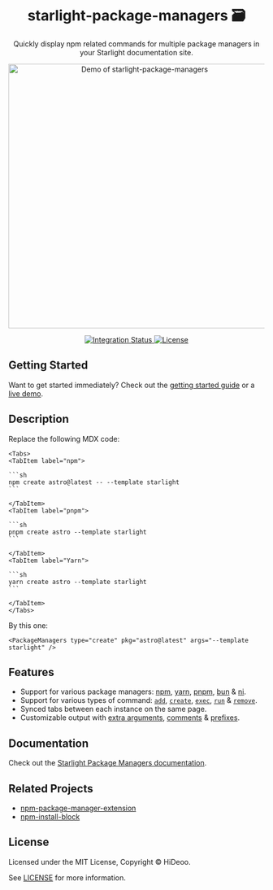 <div align="center">
  <h1>starlight-package-managers 🗃</h1>
  <p>Quickly display npm related commands for multiple package managers in your Starlight documentation site.</p>
  <p>
    <a href="https://github.com/HiDeoo/starlight-package-managers/assets/494699/5666eb82-4e80-4ce9-ac07-3f711e51062c" title="Demo of starlight-package-managers">
      <img alt="Demo of starlight-package-managers" src="https://github.com/HiDeoo/starlight-package-managers/assets/494699/5666eb82-4e80-4ce9-ac07-3f711e51062c" width="520" />
    </a>
  </p>
</div>

<div align="center">
  <a href="https://github.com/HiDeoo/starlight-package-managers/actions/workflows/integration.yml">
    <img alt="Integration Status" src="https://github.com/HiDeoo/starlight-package-managers/actions/workflows/integration.yml/badge.svg" />
  </a>
  <a href="https://github.com/HiDeoo/starlight-package-managers/blob/main/LICENSE">
    <img alt="License" src="https://badgen.net/github/license/HiDeoo/starlight-package-managers" />
  </a>
  <br />
</div>

## Getting Started

Want to get started immediately? Check out the [getting started guide](https://starlight-package-managers.vercel.app/getting-started/) or a [live demo](https://starlight-package-managers.vercel.app/demo/).

## Description

Replace the following MDX code:

````mdx
<Tabs>
<TabItem label="npm">

```sh
npm create astro@latest -- --template starlight
```

</TabItem>
<TabItem label="pnpm">

```sh
pnpm create astro --template starlight
```

</TabItem>
<TabItem label="Yarn">

```sh
yarn create astro --template starlight
```

</TabItem>
</Tabs>
````

By this one:

```mdx
<PackageManagers type="create" pkg="astro@latest" args="--template starlight" />
```

## Features

- Support for various package managers: [npm](https://www.npmjs.com), [yarn](https://yarnpkg.com), [pnpm](https://pnpm.io), [bun](https://bun.sh) & [ni](https://github.com/antfu/ni).
- Support for various types of command: [`add`](https://starlight-package-managers.vercel.app/usage/#add), [`create`](https://starlight-package-managers.vercel.app/usage/#create), [`exec`](https://starlight-package-managers.vercel.app/usage/#exec), [`run`](https://starlight-package-managers.vercel.app/usage/#run) & [`remove`](https://starlight-package-managers.vercel.app/usage/#remove).
- Synced tabs between each instance on the same page.
- Customizable output with [extra arguments](https://starlight-package-managers.vercel.app/usage/#extra-arguments), [comments](https://starlight-package-managers.vercel.app/usage/#comment) & [prefixes](https://starlight-package-managers.vercel.app/usage/#prefix).

## Documentation

Check out the [Starlight Package Managers documentation](https://starlight-package-managers.vercel.app).

## Related Projects

- [npm-package-manager-extension](https://github.com/HiDeoo/npm-package-manager-extension)
- [npm-install-block](https://github.com/HiDeoo/npm-install-block)

## License

Licensed under the MIT License, Copyright © HiDeoo.

See [LICENSE](https://github.com/HiDeoo/starlight-package-managers/blob/main/LICENSE) for more information.
